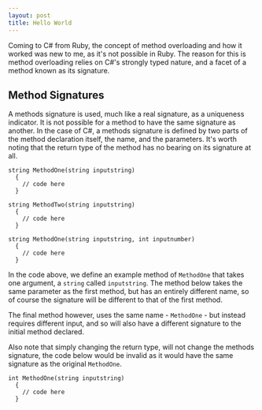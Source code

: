 ```yaml
---
layout: post
title: Hello World
---
```


Coming to C# from Ruby, the concept of method overloading and how it worked was new to me, as it's not possible in Ruby. The reason for this is method overloading relies on C#'s strongly typed nature, and a facet of a method known as its signature.

## Method Signatures

A methods signature is used, much like a real signature, as a uniqueness indicator. It is not possible for a method to have the same signature as another. In the case of C#, a methods signature is defined by two parts of the method declaration itself, the name, and the parameters. It's worth noting that the return type of the method has no bearing on its signature at all.

```CSharp
string MethodOne(string inputstring)
  {
    // code here
  }
  
string MethodTwo(string inputstring)
  {
    // code here
  }

string MethodOne(string inputstring, int inputnumber)
  {
    // code here
  }
```

In the code above, we define an example method of `MethodOne` that takes one argument, a `string` called `inputstring`. The method below takes the same parameter as the first method, but has an entirely different name, so of course the signature will be different to that of the first method.

The final method however, uses the same name - `MethodOne` - but instead requires different input, and so will also have a different signature to the initial method declared.

Also note that simply changing the return type, will not change the methods signature, the code below would be invalid as it would have the same signature as the original `MethodOne`.

```CSharp
int MethodOne(string inputstring)
  {
    // code here
  }
```
